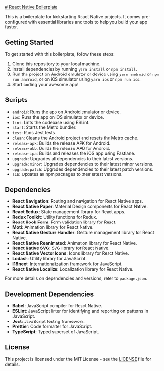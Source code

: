 [# React Native Boilerplate](https://tnmod.github.io/web-rn-boilerplate/)

This is a boilerplate for kickstarting React Native projects. It comes pre-configured with essential libraries and tools to help you build your app faster.

## Getting Started

To get started with this boilerplate, follow these steps:

1. Clone this repository to your local machine.
2. Install dependencies by running `yarn install` or `npm install`.
3. Run the project on Android emulator or device using `yarn android` or `npm run android`, or on iOS simulator using `yarn ios` or `npm run ios`.
4. Start coding your awesome app!

## Scripts

- `android`: Runs the app on Android emulator or device.
- `ios`: Runs the app on iOS simulator or device.
- `lint`: Lints the codebase using ESLint.
- `start`: Starts the Metro bundler.
- `test`: Runs Jest tests.
- `clean`: Cleans the Android project and resets the Metro cache.
- `release-apk`: Builds the release APK for Android.
- `release-abb`: Builds the release AAB for Android.
- `release-ipa`: Builds and releases the iOS app using Fastlane.
- `upgrade`: Upgrades all dependencies to their latest versions.
- `upgrade:minor`: Upgrades dependencies to their latest minor versions.
- `upgrade:patch`: Upgrades dependencies to their latest patch versions.
- `lib`: Updates all npm packages to their latest versions.

## Dependencies

- **React Navigation**: Routing and navigation for React Native apps.
- **React Native Paper**: Material Design components for React Native.
- **React Redux**: State management library for React apps.
- **Redux Toolkit**: Utility functions for Redux.
- **React Hook Form**: Form validation library for React.
- **Moti**: Animation library for React Native.
- **React Native Gesture Handler**: Gesture management library for React Native.
- **React Native Reanimated**: Animation library for React Native.
- **React Native SVG**: SVG library for React Native.
- **React Native Vector Icons**: Icons library for React Native.
- **Lodash**: Utility library for JavaScript.
- **I18next**: Internationalization framework for JavaScript.
- **React Native Localize**: Localization library for React Native.

For more details on dependencies and versions, refer to `package.json`.

## Development Dependencies

- **Babel**: JavaScript compiler for React Native.
- **ESLint**: JavaScript linter for identifying and reporting on patterns in JavaScript.
- **Jest**: JavaScript testing framework.
- **Prettier**: Code formatter for JavaScript.
- **TypeScript**: Typed superset of JavaScript.

## License

This project is licensed under the MIT License - see the [LICENSE](LICENSE) file for details.
